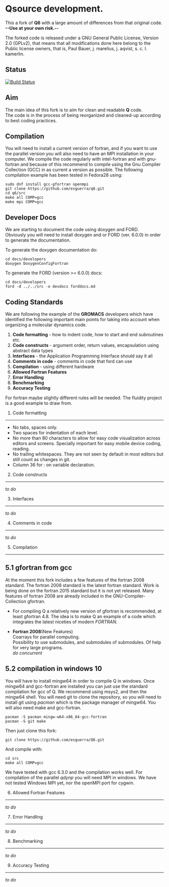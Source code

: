Qsource development.
================================================================================

This a fork of **Q6** with a large amount of differences from that
original code.   
**--Use at your own risk.--**

The forked code is released under a GNU General Public License, Version 2.0
(GPLv2), that means that all modifications done here belong to the 
Public license owners, that is, Paul Bauer, j. marelius, j. aqvist,
s. c. l. kamerlin.


Status
------
[![Build Status](https://img.shields.io/travis/esguerra/Q6/master.svg?style=plastic)](https://travis-ci.org/esguerra/Q6)


Aim
---
The main idea of this fork is to aim for clean and readable **Q** code.  
The code is in the process of being reorganized and cleaned-up
according to best coding practices.  


Compilation
-----------

You will need to install a current version of fortran, and if you want
to use the parallel version you will also need to have an MPI
installation in your computer. We compile the code regularly with
intel-fortran and with gnu-fortran and because of this recommend to
compile using the Gnu Compiler Collection (GCC) in as current a
version as possible. The following compilation example has been tested
in Fedora28 using:

    sudo dnf install gcc-gfortran openmpi  
	git clone https://github.com/esguerra/q6.git  
	cd q6/src  
    make all COMP=gcc  
	make mpi COMP=gcc  

Developer Docs
--------------

We are starting to document the code using doxygen and FORD.   
Obviously you will need to install doxygen and or FORD (ver. 6.0.0) in
order to generate the documentation.

To generate the doxygen documentation do:  

    cd docs/developers  
    doxygen DoxygenConfigFortran  


To generate the FORD (version >= 6.0.0) docs:  
    
    cd docs/developers  
    ford -d ../../src -o devdocs forddocs.md  



Coding Standards
----------------

We are following the example of the **GROMACS** developers which have
identified the following important main points for taking into account
when organizing a molecular dynamics code.  

1.  **Code formatting** - how to indent code, how to start and end subroutines
    etc.  
2.  **Code constructs** - argument order, return values, encapsulation
    using abstract data types  
3.  **Interfaces** - the Application Programming Interface should say it
    all  
4.  **Comments in code** - comments in code that ford can use  
5.  **Compilation** - using different hardware  
6.  **Allowed Fortran Features**  
7.  **Error Handling**  
8.  **Benchmarking**  
9.  **Accuracy Testing**   

For fortran maybe slightly different rules will be needed. The fluidity project 
is a good example to draw from.

  
1. Code formatting
------------------

* No tabs, spaces only.  
* Two spaces for indentation of each level.  
* No more than 80 characters to allow for easy code visualization
  across editors and screens. Specially important for easy mobile
  device coding, reading.  
* No trailing whitespaces. They are not seen by default in most
  editors but still count as changes in git.  
* Column 36 for : on variable declaration.  


2. Code constructs
------------------
*to do*  


3. Interfaces
-------------
*to do*  


4. Comments in code
-------------------
*to do*  


5. Compilation
--------------

5.1  gfortran from gcc
----------------------
At the moment this fork includes a few features of the fortran
2008 standard. The fortran 2008 standard is the latest fortran
standard. Work is being done on the fortran 2015 standard but it is
not yet released. Many features of fortran 2008 are already included
in the GNU-Compiler-Collection gfortran.

- For compiling Q a relatively new version of gfortran is recommended,
at least  gfortran 4.8. The  idea is  to make Q  an example of  a code
which integrates the latest niceties of modern *FORTRAN*.

- **Fortran 2008**(New Features)  
Coarrays for parallel computing.  
Possibility to use submodules, and submodules of submodules. Of help
for very large programs.  
*do concurrent*  

5.2 compilation in windows 10
-----------------------------

You will  have to install  mingw64 in order  to compile Q  in windows.
Once  mingw64 and  gcc-fortran  are  installed you  can  just use  the
standard compilation for gcc of Q.  We recommend using msys2, and then
the mingw64 shell.  You will need  git to clone the repository, so you
will need to  install git using *pacman* which is  the package manager
of mingw64. You will also need make and gcc-fortran.


    pacman -S pacman mingw-w64-x86_64-gcc-fortran
    pacman -S git make
   
Then just clone this fork:

    git clone https://github.com/esguerra/Q6.git

And compile with:

    cd src
    make all COMP=gcc

We have tested with gcc 6.3.0 and the compilation works well. For
compilation of the parallel *qdynp* you will need MPI in windows. We
have not tested Windows MPI yet, nor the openMPI port for cygwin.



6. Allowed Fortran Features
---------------------------
*to do*  


7. Error Handling
-----------------
*to do*  


8. Benchmarking
---------------
*to do*  


9. Accuracy Testing
-------------------
*to do*  



